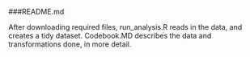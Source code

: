 ###README.md

After downloading required files, run_analysis.R reads in the data, and creates a tidy dataset. 
Codebook.MD describes the data and transformations done, in more detail.